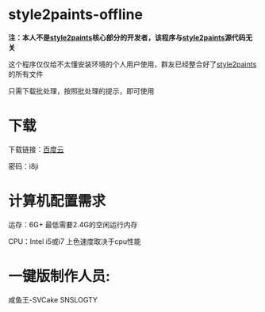 # style2paints-offline

**注：本人不是[style2paints](https://github.com/lllyasviel/style2paints)核心部分的开发者，该程序与[style2paints](https://github.com/lllyasviel/style2paints)源代码无关**

这个程序仅仅给不太懂安装环境的个人用户使用，群友已经整合好了[style2paints](https://github.com/lllyasviel/style2paints)的所有文件

只需下载批处理，按照批处理的提示，即可使用

# 下载

下载链接：[百度云](https://pan.baidu.com/s/17o_wZFQ28l3iLenHuzUGuQ)

密码：i8ji

# 计算机配置需求
运存：6G+ 最低需要2.4G的空闲运行内存

CPU：Intel i5或i7 上色速度取决于cpu性能

# 一键版制作人员: 
咸鱼王-SVCake SNSLOGTY
